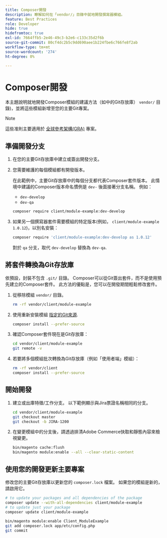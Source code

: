 ```yaml
---
title: Composer開發
description: 瞭解如何在「vendor/」目錄中就地開發撰寫器模組。
feature: Best Practices
role: Developer
hide: true
hidefromtoc: true
exl-id: 7664ffb5-2e46-49c3-b2e6-c133c35d2f6b
source-git-commit: 80cf4dc2b5c9dd690aee1b224fbe6c766fe8f2ab
workflow-type: tm+mt
source-wordcount: '274'
ht-degree: 0%

---
```


# Composer開發

本主題說明就地開發Composer模組的建議方法（如中的Git存放庫） `vendor/` 目錄)，並將這些模組新增至您的主要Git專案。

>[!NOTE]
>
>這些准則主要適用於 [全球參考架構(GRA)](../overview.md) 專案。

## 準備開發分支

1. 在您的主要Git存放庫中建立或簽出開發分支。
1. 您需要維護的每個模組都有開發版本。

   在此範例中，主要Git存放庫中的每個分支都代表Composer套件版本。 此情境中建議的Composer版本命名慣例是 `dev-` 後面接著分支名稱。 例如：

   - `dev-develop`
   - `dev-qa`

   ```bash
   composer require client/module-example:dev-develop
   ```

1. 如果另一個撰寫器套件需要模組的特定版本(例如， `client/module-example 1.0.12`)，以別名安裝：

   ```bash
   composer require 'client/module-example:dev-develop as 1.0.12'
   ```

   對於 `qa` 分支，取代 `dev-develop` 替換為 `dev-qa`.

## 將套件轉換為Git存放庫

依預設，封裝不包含 `.git/` 目錄。 Composer可以從Git簽出套件，而不是使用預先建立的Composer套件。 此方法的優點是，您可以在開發期間輕鬆修改套件。

1. 從移除模組 `vendor/` 目錄。

   ```bash
   rm -rf vendor/client/module-example
   ```

1. 使用重新安裝模組 [指定的Git來源](#prepare-a-development-branch).

   ```bash
   composer install --prefer-source
   ```

1. 確認Composer套件現在是Git存放庫：

   ```bash
   cd vendor/client/module-example
   git remote -v
   ```

1. 若要將多個模組批次轉換為Git存放庫（例如「使用者端」模組）：

   ```bash
   rm -rf vendor/client
   composer install --prefer-source
   ```

## 開始開發

1. 建立或出庫特徵/工作分支。 以下範例顯示與Jira票證名稱相同的分支。

   ```bash
   cd vendor/client/module-example
   git checkout master
   git checkout -b JIRA-1200
   ```

1. 在變更模組中的分支後，請透過排清Adobe Commerce快取和靜態內容來檢視變更。

   ```bash
   bin/magento cache:flush
   bin/magento module:enable --all --clear-static-content
   ```

## 使用您的開發更新主要專案

修改您的主要Git存放庫以更新您的 `composer.lock` 檔案。 如果您的模組是新的，請啟用它。

```bash
# to update your packages and all dependencies of the package
composer update --with-all-dependencies client/module-example
# to update just your package
composer update client/module-example
 
bin/magento module:enable Client_ModuleExample
git add composer.lock app/etc/config.php
git commit
```
